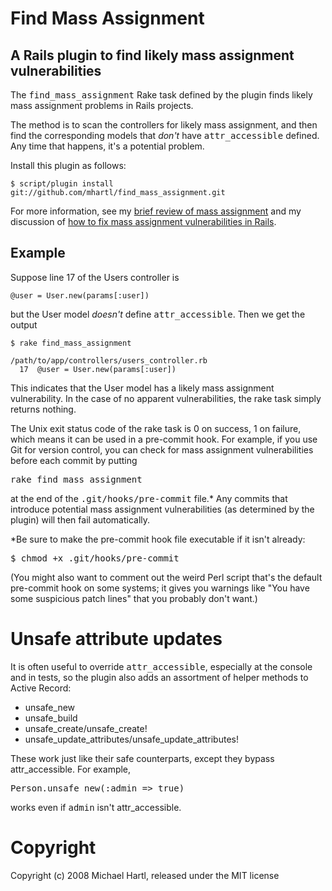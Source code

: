 # Find Mass Assignment

## A Rails plugin to find likely mass assignment vulnerabilities

The <tt>find\_mass\_assignment</tt> Rake task defined by the plugin finds likely mass assignment problems in Rails projects.

The method is to scan the controllers for likely mass assignment, and then find the corresponding models that *don't* have <tt>attr\_accessible</tt> defined.  Any time that happens, it's a potential problem.

Install this plugin as follows:

    $ script/plugin install git://github.com/mhartl/find_mass_assignment.git

For more information, see my [brief review of mass assignment](http://blog.insoshi.com/2008/09/21/mass-assignment-in-rails-applications/) and my discussion of [how to fix mass assignment vulnerabilities in Rails](http://blog.insoshi.com/2008/09/21/finding-and-fixing-mass-assignment-problems-in-rails-applications/).

## Example

Suppose line 17 of the Users controller is

    @user = User.new(params[:user])

but the User model *doesn't* define <tt>attr_accessible</tt>.  Then we get the output

    $ rake find_mass_assignment

    /path/to/app/controllers/users_controller.rb
      17  @user = User.new(params[:user])

This indicates that the User model has a likely mass assignment vulnerability. In the case of no apparent vulnerabilities, the rake task simply returns nothing.

The Unix exit status code of the rake task is 0 on success, 1 on failure, which means it can be used in a pre-commit hook. For example, if you use Git for version control, you can check for mass assignment vulnerabilities before each commit by putting

<pre>rake find_mass_assignment</pre>

at the end of the <tt>.git/hooks/pre-commit</tt> file.* Any commits that introduce potential mass assignment vulnerabilities (as determined by the plugin) will then fail automatically.

*Be sure to make the pre-commit hook file executable if it isn't already:

<pre>$ chmod +x .git/hooks/pre-commit</pre>

(You might also want to comment out the weird Perl script that's the default pre-commit hook on some systems; it gives you warnings like "You have some suspicious patch lines" that you probably don't want.)

# Unsafe attribute updates

It is often useful to override <tt>attr\_accessible</tt>, especially at the console and in tests, so the plugin also adds an assortment of helper methods to Active Record:

* unsafe\_new
* unsafe\_build
* unsafe\_create/unsafe\_create!
* unsafe\_update\_attributes/unsafe\_update\_attributes!

These work just like their safe counterparts, except they bypass attr\_accessible. For example, 

<pre>Person.unsafe_new(:admin => true)</pre>

works even if <tt>admin</tt> isn't attr\_accessible.

# Copyright

Copyright (c) 2008 Michael Hartl, released under the MIT license

